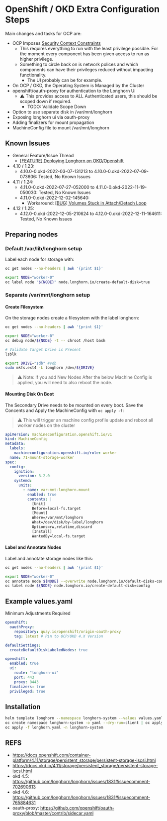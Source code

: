 # OpenShift / OKD Extra Configuration Steps

Main changes and tasks for OCP are:

- OCP Imposes [Security Context Constraints](https://docs.openshift.com/container-platform/4.11/authentication/managing-security-context-constraints.html)
  - This requires everything to run with the least privilege possible. For the moment every component has been given access to run as higher privilege.
  - Something to circle back on is network polices and which components can have their privileges reduced without impacting functionality.
    - The UI probably can be for example.
- On OCP / OKD, the Operating System is Managed by the Cluster
- openshift/oauth-proxy for authentication to the Longhorn Ui
  - **⚠️** This provides access to ALL Authenticated users, this should be scoped down if required.
    - TODO: Validate Scope Down
- Option to use separate disk in /var/mnt/longhorn
- Exposing longhorn ui via oauth-proxy
- Adding finalizers for mount propagation
- MachineConfig file to mount /var/mnt/longhorn

## Known Issues

- General Feature/Issue Thread
  - [[FEATURE] Deploying Longhorn on OKD/Openshift](https://github.com/longhorn/longhorn/issues/1831)
- 4.10 / 1.23:
  - 4.10.0-0.okd-2022-03-07-131213 to 4.10.0-0.okd-2022-07-09-073606: Tested, No Known Issues
- 4.11 / 1.24:
  - 4.11.0-0.okd-2022-07-27-052000 to 4.11.0-0.okd-2022-11-19-050030: Tested, No Known Issues
  - 4.11.0-0.okd-2022-12-02-145640:
    - Workaround: [[BUG] Volumes Stuck in Attach/Detach Loop](https://github.com/longhorn/longhorn/issues/4988)
- 4.12 / 1.25:
  - 4.12.0-0.okd-2022-12-05-210624 to 4.12.0-0.okd-2022-12-11-164611: Tested, No Known Issues

## Preparing nodes

### Default /var/lib/longhorn setup

Label each node for storage with:

```bash
oc get nodes --no-headers | awk '{print $1}'

export NODE="worker-0"
oc label node "${NODE}" node.longhorn.io/create-default-disk=true
```

### Separate /var/mnt/longhorn setup

#### Create Filesystem

On the storage nodes create a filesystem with the label longhorn:

```bash
oc get nodes --no-headers | awk '{print $1}'

export NODE="worker-0"
oc debug node/${NODE} -t -- chroot /host bash

# Validate Target Drive is Present
lsblk

export DRIVE="sdb" #vdb
sudo mkfs.ext4 -L longhorn /dev/${DRIVE}
```

> ⚠️ Note: If you add New Nodes After the below Machine Config is applied, you will need to also reboot the node.

#### Mounting Disk On Boot

The Secondary Drive needs to be mounted on every boot. Save the Concents and Apply the MachineConfig with `oc apply -f`:

> ⚠️ This will trigger an machine config profile update and reboot all worker nodes on the cluster

```yaml
apiVersion: machineconfiguration.openshift.io/v1
kind: MachineConfig
metadata:
  labels:
    machineconfiguration.openshift.io/role: worker
  name: 71-mount-storage-worker
spec:
  config:
    ignition:
      version: 3.2.0
    systemd:
      units:
        - name: var-mnt-longhorn.mount
          enabled: true
          contents: |
            [Unit]
            Before=local-fs.target
            [Mount]
            Where=/var/mnt/longhorn
            What=/dev/disk/by-label/longhorn
            Options=rw,relatime,discard
            [Install]
            WantedBy=local-fs.target
```

#### Label and Annotate Nodes

Label and annotate storage nodes like this:

```bash
oc get nodes --no-headers | awk '{print $1}'

export NODE="worker-0"
oc annotate node ${NODE} --overwrite node.longhorn.io/default-disks-config='[{"path":"/var/mnt/longhorn","allowScheduling":true}]'
oc label node ${NODE} node.longhorn.io/create-default-disk=config
```

## Example values.yaml

Minimum Adjustments Required

```yaml
openshift:
  oauthProxy:
    repository: quay.io/openshift/origin-oauth-proxy
    tag: latest # Pin to OCP/OKD 4.X Version

defaultSettings:
  createDefaultDiskLabeledNodes: true

openshift:
  enabled: true
  ui:
    route: "longhorn-ui"
    port: 443
    proxy: 8443
  finalizers: true
  privileged: true
```

## Installation

```bash
helm template longhorn --namespace longhorn-system --values values.yaml --no-hooks  > longhorn.yaml
oc create namespace longhorn-system -o yaml --dry-run=client | oc apply -f -
oc apply -f longhorn.yaml -n longhorn-system
```

## REFS

- <https://docs.openshift.com/container-platform/4.11/storage/persistent_storage/persistent-storage-iscsi.html>
- <https://docs.okd.io/4.11/storage/persistent_storage/persistent-storage-iscsi.html>
- okd 4.5: <https://github.com/longhorn/longhorn/issues/1831#issuecomment-702690613>
- okd 4.6: <https://github.com/longhorn/longhorn/issues/1831#issuecomment-765884631>
- oauth-proxy: <https://github.com/openshift/oauth-proxy/blob/master/contrib/sidecar.yaml>
